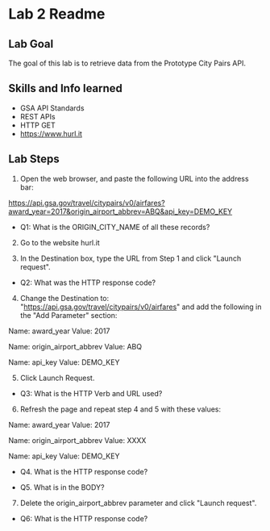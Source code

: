 # Lab 2 Readme

## Lab Goal

The goal of this lab is to retrieve data from the Prototype City Pairs API.


## Skills and Info learned

- GSA API Standards
- REST APIs
- HTTP GET
- https://www.hurl.it


## Lab Steps

1. Open the web browser, and paste the following URL into the address bar:

https://api.gsa.gov/travel/citypairs/v0/airfares?award_year=2017&origin_airport_abbrev=ABQ&api_key=DEMO_KEY

* Q1: What is the ORIGIN_CITY_NAME of all these records?

2. Go to the website hurl.it

3. In the Destination box, type the URL from Step 1 and click "Launch request". 

* Q2: What was the HTTP response code?

4. Change the Destination to: "https://api.gsa.gov/travel/citypairs/v0/airfares" and add the following in the "Add Parameter" section:

Name: award_year
Value: 2017

Name: origin_airport_abbrev
Value: ABQ

Name: api_key
Value: DEMO_KEY

5. Click Launch Request.

* Q3: What is the HTTP Verb and URL used?

6. Refresh the page and repeat step 4 and 5 with these values:

Name: award_year
Value: 2017

Name: origin_airport_abbrev
Value: XXXX

Name: api_key
Value: DEMO_KEY


* Q4. What is the HTTP response code?

* Q5. What is in the BODY?

7. Delete the origin_airport_abbrev parameter and click "Launch request".

* Q6: What is the HTTP response code?



